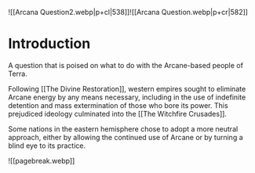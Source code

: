 ![[Arcana Question2.webp|p+cl|538]]![[Arcana Question.webp|p+cr|582]]
# Introduction
A question that is poised on what to do with the Arcane-based people of Terra.

Following [[The Divine Restoration]], western empires sought to eliminate Arcane energy by any means necessary, including in the use of indefinite detention and mass extermination of those who bore its power. This prejudiced ideology culminated into the [[The Witchfire Crusades]].

Some nations in the eastern hemisphere chose to adopt a more neutral approach, either by allowing the continued use of Arcane or by turning a blind eye to its practice.

![[pagebreak.webp]]
